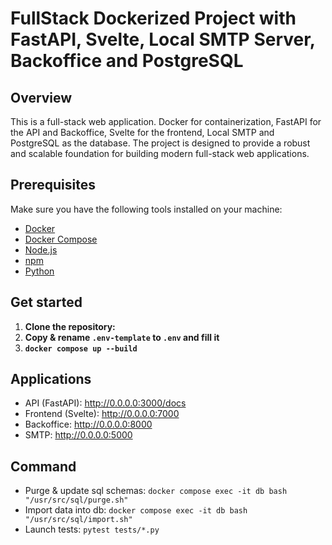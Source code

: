# FullStack Dockerized Project with FastAPI, Svelte, Local SMTP Server, Backoffice and PostgreSQL

## Overview

This is a full-stack web application. Docker for containerization, FastAPI for the API and Backoffice, Svelte for the frontend, Local SMTP and PostgreSQL as the database. The project is designed to provide a robust and scalable foundation for building modern full-stack web applications.

## Prerequisites

Make sure you have the following tools installed on your machine:

- [Docker](https://www.docker.com/)
- [Docker Compose](https://docs.docker.com/compose/)
- [Node.js](https://nodejs.org/)
- [npm](https://www.npmjs.com/)
- [Python](https://www.python.org/)

## Get started
1. **Clone the repository:**
2. **Copy & rename `.env-template` to `.env` and fill it**
3. **`docker compose up --build`**

   
## Applications
- API (FastAPI): http://0.0.0.0:3000/docs
- Frontend (Svelte): http://0.0.0.0:7000
- Backoffice: http://0.0.0.0:8000
- SMTP: http://0.0.0.0:5000

## Command
- Purge & update sql schemas: `docker compose exec -it db bash "/usr/src/sql/purge.sh"`
- Import data into db: `docker compose exec -it db bash "/usr/src/sql/import.sh"`
- Launch tests: `pytest tests/*.py`
